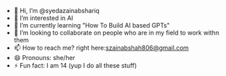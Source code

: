 - 👋 Hi, I’m @syedazainabshariq
- 👀 I’m interested in AI
- 🌱 I’m currently learning "How To Build AI based GPTs"
- 💞️ I’m looking to collaborate on people who are in my field to work withn them
- 📫 How to reach me? right here:szainabshah806@gmail.com
- 😄 Pronouns: she/her
- ⚡ Fun fact: I am 14 (yup I do all these stuff)
  

<!---
syedazainabshariq/syedazainabshariq is a ✨ special ✨ repository because its `README.md` (this file) appears on your GitHub profile.
You can click the Preview link to take a look at your changes.
--->
